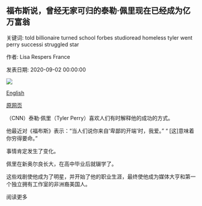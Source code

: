 ## 福布斯说，曾经无家可归的泰勒·佩里现在已经成为亿万富翁

关键词: told billionaire turned school forbes studioread homeless tyler went perry successi struggled star

作者: Lisa Respers France

发表日期: 2020-09-02 00:00:00

![](https://cdn.cnn.com/cnnnext/dam/assets/200730221305-tyler-perry-super-tease.jpg)

[English](Tyler%20Perry%2C%20who%20was%20once%20homeless%2C%20is%20now%20a%20billionaire%2C%20Forbes%20says.md)

[原网页](https://edition.cnn.com/2020/09/02/entertainment/tyler-perry-billionaire-trnd/index.html)

（CNN）泰勒·佩里（Tyler Perry）喜欢人们有时解释他的成功的方式。

他最近对《福布斯》表示：“当人们说你来自'卑鄙的开端'时，我爱。” “ [这]意味着你穷得要命。”

事情肯定发生了变化。

佩里在新奥尔良长大，在高中毕业后就辍学了。

这些戏剧使他成为了明星，并开始了他的职业生涯，最终使他成为媒体大亨和第一个独立拥有工作室的非洲裔美国人。

阅读更多